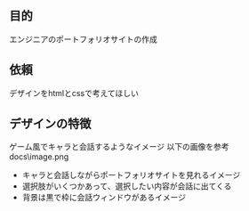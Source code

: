 ## 目的

エンジニアのポートフォリオサイトの作成

## 依頼

デザインをhtmlとcssで考えてほしい

## デザインの特徴

ゲーム風でキャラと会話するようなイメージ
以下の画像を参考
docs\image.png

- キャラと会話しながらポートフォリオサイトを見れるイメージ
- 選択肢がいくつかあって、選択したい内容が会話に出てくる
- 背景は黒で枠に会話ウィンドウがあるイメージ
